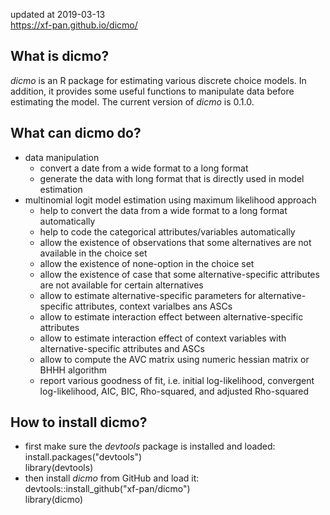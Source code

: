 updated at 2019-03-13  
https://xf-pan.github.io/dicmo/

## What is dicmo?
*dicmo* is an R package for estimating various discrete choice models. In addition, it provides some useful functions to manipulate data before estimating the model. The current version of *dicmo* is 0.1.0.

## What can dicmo do?
* data manipulation
  * convert a date from a wide format to a long format
  * generate the data with long format that is directly used in model estimation
* multinomial logit model estimation using maximum likelihood approach
  * help to convert the data from a wide format to a long format automatically
  * help to code the categorical attributes/variables automatically
  * allow the existence of observations that some alternatives are not available in the choice set
  * allow the existence of none-option in the choice set
  * allow the existence of case that some alternative-specific attributes are not available for certain alternatives
  * allow to estimate alternative-specific parameters for alternative-specific attributes, context varialbes ans ASCs
  * allow to estimate interaction effect between alternative-specific attributes
  * allow to estimate interaction effect of context variables with alternative-specific attributes and ASCs
  * allow to compute the AVC matrix using numeric hessian matrix or BHHH algorithm
  * report various goodness of fit, i.e. initial log-likelihood, convergent log-likelihood, AIC, BIC, Rho-squared, and adjusted Rho-squared

## How to install dicmo?
* first make sure the *devtools* package is installed and loaded:  
  install.packages("devtools")  
  library(devtools)  
* then install *dicmo* from GitHub and load it:  
  devtools::install_github("xf-pan/dicmo")  
  library(dicmo)  
  
